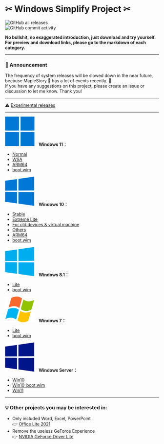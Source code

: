 # ✂ Windows Simplify Project ✂

![GitHub all releases](https://img.shields.io/github/downloads/WhatTheBlock/WindowsSimplify/total?color=blue&label=ISO%20total%20downloads&logo=github)<br>
![GitHub commit activity](https://img.shields.io/github/commit-activity/y/WhatTheBlock/WindowsSimplify?label=Average%20number%20of%20ISO%20releases&logo=github)<br>

<b>No bullshit, no exaggerated introduction, just download and try yourself.</b><br>
<b>For preview and download links, please go to the markdown of each category.</b>

----

### 📣 Announcement
The frequency of system releases will be slowed down in the near future, because MapleStory 🍄 has a lot of events recently. 🤣<br>
If you have any suggestions on this project, please create an issue or discussion to let me know. Thank you!

----

⚠ [Experimental releases](/experimental/README.md)

----

<img src="/icons/windows-11.svg">　<b>Windows 11：</b>
- [Normal](/11/README.md)
- [WSA](/11/wsa.md)
- [ARM64](/11/arm64.md)
- [boot.wim](/11/boot.md)

<img src="/icons/windows-10.svg">　<b>Windows 10：</b>
- [Stable](/10/README.md)
- [Extreme Lite](/10/extreme.md)
- [For old devices & virtual machine](/10/old_device.md)
- [Others](/10/others.md)
- [ARM64](/10/arm64.md)
- [boot.wim](/10/boot.md)

<img src="/icons/windows-8.svg">　<b>Windows 8.1：</b>
- [Lite](/8.1/README.md)
- [boot.wim](/8.1/boot.md)

<img src="/icons/windows-7.svg">　<b>Windows 7：</b>
- [Lite](/7/README.md)
- [boot.wim](/7/boot.md)

<img src="/icons/windows-server.svg">　<b>Windows Server：</b>
- [Win10](/server/README.md)
- [Win10_boot.wim](/server/w10_boot.md)
- [Win11](/server/w11.md)

----

### 💡 Other projects you may be interested in:
- Only included Word, Excel, PowerPoint  
  👉 [Office Lite 2021](https://github.com/WhatTheBlock/Office-Lite)
- Remove the useless GeForce Experience  
  👉 [NVIDIA GeForce Driver Lite](https://github.com/WhatTheBlock/GeForce-Driver-Lite)
